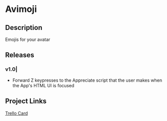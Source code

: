# Avimoji

## Description

Emojis for your avatar

## Releases

### v1.0|
- Forward Z keypresses to the Appreciate script that the user makes when the App's HTML UI is focused

## Project Links
[Trello Card](https://trello.com/c/2iMbEgdw/36-appreciation-app)